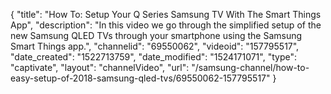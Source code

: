 {
    "title": "How To: Setup Your Q Series Samsung TV With The Smart Things App",
    "description": "In this video we go through the simplified setup of the new Samsung QLED TVs through your smartphone using the Samsung Smart Things app.",
    "channelid": "69550062",
    "videoid": "157795517",
    "date_created": "1522713759",
    "date_modified": "1524171071",
    "type": "captivate",
    "layout": "channelVideo",
    "url": "\/samsung-channel\/how-to-easy-setup-of-2018-samsung-qled-tvs\/69550062-157795517"
}